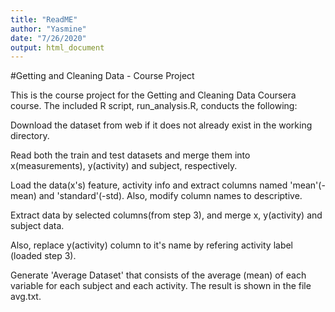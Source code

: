 ```yaml
---
title: "ReadME"
author: "Yasmine"
date: "7/26/2020"
output: html_document
---
```

#Getting and Cleaning Data - Course Project

This is the course project for the Getting and Cleaning Data Coursera course.
The included R script, run_analysis.R, conducts the following:


Download the dataset from web if it does not already exist in the working directory.

Read both the train and test datasets and merge them into x(measurements), y(activity) and subject, respectively.

Load the data(x's) feature, activity info and extract columns named 'mean'(-mean) and 'standard'(-std). Also, modify column names to descriptive. 

Extract data by selected columns(from step 3), and merge x, y(activity) and subject data.

Also, replace y(activity) column to it's name by refering activity label (loaded step 3).

Generate 'Average Dataset' that consists of the average (mean) of each variable for each subject and each activity. The result is shown in the file avg.txt.
